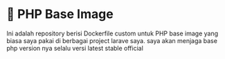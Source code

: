 # 🐘 PHP Base Image

Ini adalah repository berisi Dockerfile custom untuk PHP base image yang biasa saya pakai di berbagai project larave saya. 
saya akan menjaga base php version nya selalu versi latest stable official




